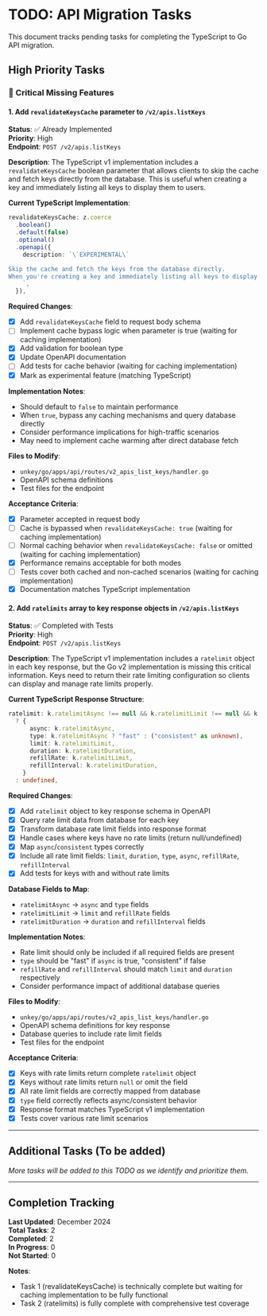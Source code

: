 # TODO: API Migration Tasks

This document tracks pending tasks for completing the TypeScript to Go API migration.

## High Priority Tasks

### 🔴 Critical Missing Features

#### 1. Add `revalidateKeysCache` parameter to `/v2/apis.listKeys`
**Status**: ✅ Already Implemented  
**Priority**: High  
**Endpoint**: `POST /v2/apis.listKeys`

**Description**:
The TypeScript v1 implementation includes a `revalidateKeysCache` boolean parameter that allows clients to skip the cache and fetch keys directly from the database. This is useful when creating a key and immediately listing all keys to display them to users.

**Current TypeScript Implementation**:
```typescript
revalidateKeysCache: z.coerce
  .boolean()
  .default(false)
  .optional()
  .openapi({
    description: `\`EXPERIMENTAL\`

Skip the cache and fetch the keys from the database directly.
When you're creating a key and immediately listing all keys to display them to your user, you might want to skip the cache to ensure the key is displayed immediately.
    `,
  }),
```

**Required Changes**:
- [x] Add `revalidateKeysCache` field to request body schema
- [ ] Implement cache bypass logic when parameter is true (waiting for caching implementation)
- [x] Add validation for boolean type
- [x] Update OpenAPI documentation
- [ ] Add tests for cache behavior (waiting for caching implementation)
- [x] Mark as experimental feature (matching TypeScript)

**Implementation Notes**:
- Should default to `false` to maintain performance
- When `true`, bypass any caching mechanisms and query database directly
- Consider performance implications for high-traffic scenarios
- May need to implement cache warming after direct database fetch

**Files to Modify**:
- `unkey/go/apps/api/routes/v2_apis_list_keys/handler.go`
- OpenAPI schema definitions
- Test files for the endpoint

**Acceptance Criteria**:
- [x] Parameter accepted in request body
- [ ] Cache is bypassed when `revalidateKeysCache: true` (waiting for caching implementation)
- [ ] Normal caching behavior when `revalidateKeysCache: false` or omitted (waiting for caching implementation)
- [x] Performance remains acceptable for both modes
- [ ] Tests cover both cached and non-cached scenarios (waiting for caching implementation)
- [x] Documentation matches TypeScript implementation

#### 2. Add `ratelimits` array to key response objects in `/v2/apis.listKeys`
**Status**: ✅ Completed with Tests  
**Priority**: High  
**Endpoint**: `POST /v2/apis.listKeys`

**Description**:
The TypeScript v1 implementation includes a `ratelimit` object in each key response, but the Go v2 implementation is missing this critical information. Keys need to return their rate limiting configuration so clients can display and manage rate limits properly.

**Current TypeScript Response Structure**:
```typescript
ratelimit: k.ratelimitAsync !== null && k.ratelimitLimit !== null && k.ratelimitDuration !== null
  ? {
      async: k.ratelimitAsync,
      type: k.ratelimitAsync ? "fast" : ("consistent" as unknown),
      limit: k.ratelimitLimit,
      duration: k.ratelimitDuration,
      refillRate: k.ratelimitLimit,
      refillInterval: k.ratelimitDuration,
    }
  : undefined,
```

**Required Changes**:
- [x] Add `ratelimit` object to key response schema in OpenAPI
- [x] Query rate limit data from database for each key
- [x] Transform database rate limit fields into response format
- [x] Handle cases where keys have no rate limits (return null/undefined)
- [x] Map `async`/`consistent` types correctly
- [x] Include all rate limit fields: `limit`, `duration`, `type`, `async`, `refillRate`, `refillInterval`
- [x] Add tests for keys with and without rate limits

**Database Fields to Map**:
- `ratelimitAsync` → `async` and `type` fields
- `ratelimitLimit` → `limit` and `refillRate` fields  
- `ratelimitDuration` → `duration` and `refillInterval` fields

**Implementation Notes**:
- Rate limit should only be included if all required fields are present
- `type` should be "fast" if `async` is true, "consistent" if false
- `refillRate` and `refillInterval` should match `limit` and `duration` respectively
- Consider performance impact of additional database queries

**Files to Modify**:
- `unkey/go/apps/api/routes/v2_apis_list_keys/handler.go`
- OpenAPI schema definitions for key response
- Database queries to include rate limit fields
- Test files for the endpoint

**Acceptance Criteria**:
- [x] Keys with rate limits return complete `ratelimit` object
- [x] Keys without rate limits return `null` or omit the field
- [x] All rate limit fields are correctly mapped from database
- [x] `type` field correctly reflects async/consistent behavior
- [x] Response format matches TypeScript v1 implementation
- [x] Tests cover various rate limit scenarios

---

## Additional Tasks (To be added)

_More tasks will be added to this TODO as we identify and prioritize them._

---

## Completion Tracking

**Last Updated**: December 2024  
**Total Tasks**: 2  
**Completed**: 2  
**In Progress**: 0  
**Not Started**: 0

**Notes**: 
- Task 1 (revalidateKeysCache) is technically complete but waiting for caching implementation to be fully functional
- Task 2 (ratelimits) is fully complete with comprehensive test coverage